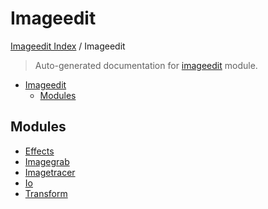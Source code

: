 # Imageedit

[Imageedit Index](../README.md#imageedit-index) / Imageedit

> Auto-generated documentation for [imageedit](../../../imageedit/__init__.py) module.

- [Imageedit](#imageedit)
  - [Modules](#modules)

## Modules

- [Effects](./effects.md)
- [Imagegrab](./imagegrab.md)
- [Imagetracer](./imagetracer.md)
- [Io](./io.md)
- [Transform](./transform.md)